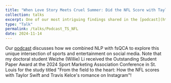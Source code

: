 ```yaml
---
title: "When Love Story Meets Cruel Summer: Did the NFL Score with Taylor Swift and Travis Kelce’s Romance on Instagram?"
collection: talks
excerpt: One of our most intriguing findings shared in the [podcast](https://youtu.be/HpOOvWrgiGM) is that posts showing Swift and Kelce together naturally garnered the best engagement - no staged moments needed, just their genuine connection speaking for itself.
type: "Talk"
permalink: /talks/Podcast_TS_NFL
date: 2024-11-14
---
```


Our [podcast](https://youtu.be/HpOOvWrgiGM) discusses how we combined NLP with fsQCA to explore this unique intersection of sports and entertainment on social media. Note that my doctoral student Weizhe (Willie) Li received the Outstanding Student Paper Award at the 2024 Sport Marketing Association Conference in St. Louis for the study titled "From the field to the heart: How the NFL scores with Taylor Swift and Travis Kelce's romance on Instagram"!
